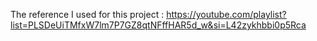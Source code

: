 The reference I used for this project : https://youtube.com/playlist?list=PLSDeUiTMfxW7lm7P7GZ8qtNFffHAR5d_w&si=L42zykhbbi0p5Rca
